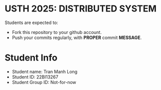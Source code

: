 USTH 2025: DISTRIBUTED SYSTEM
=====================================================

Students are expected to:
* Fork this repository to your github account.
* Push your commits regularly, with **PROPER** commit **MESSAGE**.


Student Info
=========================
* Student name: Tran Manh Long
* Student ID: 22BI13267
* Student Group ID: Not-for-now




